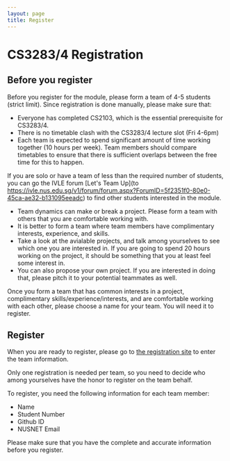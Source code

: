 ```yaml
---
layout: page
title: Register
---
```


# CS3283/4 Registration

## Before you register

Before you register for the module, please form a team of 4-5 students (strict limit).  Since registration is done manually, please make sure that:

* Everyone has completed CS2103, which is the essential prerequisite for CS3283/4.
* There is no timetable clash with the CS3283/4 lecture slot (Fri 4-6pm)
* Each team is expected to spend significant amount of time working together (10 hours per week).  Team members should compare timetables to ensure that there is sufficient overlaps between the free time for this to happen.

If you are solo or have a team of less than the required number of students, you can go the IVLE forum [Let's Team Up](to https://ivle.nus.edu.sg/v1/forum/forum.aspx?ForumID=5f2351f0-80e0-45ca-ae32-b131095eeadc) to find other students interested in the module.

* Team dynamics can make or break a project.  Please form a team with others that you are comfortable working with.
* It is better to form a team where team members have complimentary interests, experience, and skills.
* Take a look at the avialable projects, and talk among yourselves to see which one you are interested in.  If you are going to spend 20 hours working on the project, it should be something that you at least feel some interest in.
* You can also propose your own project.  If you are interested in doing that, please pitch it to your potential teammates as well.

Once you form a team that has common interests in a project, complimentary skills/experience/interests, and are comfortable working with each other, please choose a name for your team.  You will need it to register.

## Register

When you are ready to register, please go to [the registration site](https://mysurvey.nus.edu.sg/EFM/se/543BE5C2773277A5) to enter the team information.  

Only one registration is needed per team, so you need to decide who among yourselves have the honor to register on the team behalf. 

To register, you need the following information for each team member:

* Name
* Student Number
* Github ID
* NUSNET Email

Please make sure that you have the complete and accurate information before you register.

